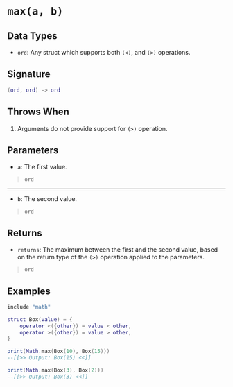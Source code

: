 # `max(a, b)`

## Data Types

- `ord`: Any struct which supports both `(<)`, and `(>)` operations.

## Signature


```lua
(ord, ord) -> ord
```

## Throws When

1. Arguments do not provide support for `(>)` operation.

## Parameters

- `a`: The first value.
> `ord`

---

- `b`: The second value.
> `ord`

## Returns

- `returns`: The maximum between the first and the second value, based on the return type of the `(>)` operation applied to the parameters.
> `ord`

## Examples

```lua
include "math"

struct Box(value) = {
    operator <({other}) = value < other,
    operator >({other}) = value > other,
}

print(Math.max(Box(10), Box(15)))
--[[>> Output: Box(15) <<]]

print(Math.max(Box(3), Box(2)))
--[[>> Output: Box(3) <<]]
```